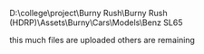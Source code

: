 D:\college\project\Burny Rush\Burny Rush (HDRP)\Assets\Burny\Cars\Models\Benz SL65



this much files are uploaded others are remaining
